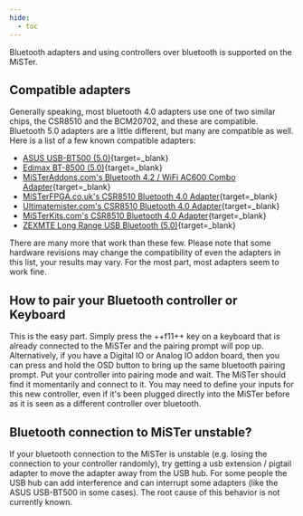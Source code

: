 ```yaml
---
hide:
  - toc
---
```


Bluetooth adapters and using controllers over bluetooth is supported on the MiSTer.

## Compatible adapters

Generally speaking, most bluetooth 4.0 adapters use one of two similar chips, the CSR8510 and the BCM20702, and these are compatible. Bluetooth 5.0 adapters are a little different, but many are compatible as well. Here is a list of a few known compatible adapters:

* [ASUS USB-BT500 (5.0)](https://www.amazon.com/dp/B08DFBNG7F){target=_blank}
* [Edimax BT-8500 (5.0)](https://www.amazon.com/Edimax-BT-8500-Bluetooth-Supports-Controllers/dp/B08M1VJHVD/){target=_blank}
* [MiSTerAddons.com's Bluetooth 4.2 / WiFi AC600 Combo Adapter](https://misteraddons.com/collections/parts/products/wifi-bt-usb-adapter){target=_blank}
* [MiSTerFPGA.co.uk's CSR8510 Bluetooth 4.0 Adapter](https://misterfpga.co.uk/product/mister-fpga-bluetooth-adapter-dongle/){target=_blank}
* [Ultimatemister.com's CSR8510 Bluetooth 4.0 Adapter](https://ultimatemister.com/product/mister-bluetooth-adapter/){target=_blank}
* [MiSTerKits.com's CSR8510 Bluetooth 4.0 Adapter](https://www.misterkits.com/products/mister-bluetooth-adapter){target=_blank}
* [ZEXMTE Long Range USB Bluetooth (5.0)](https://www.amazon.com/ZEXMTE-Bluetooth-Adapter-Keyboard-Headphones/dp/B09D7W918Q){target=_blank}

There are many more that work than these few. Please note that some hardware revisions may change the compatibility of even the adapters in this list, your results may vary. For the most part, most adapters seem to work fine.

## How to pair your Bluetooth controller or Keyboard

This is the easy part. Simply press the ++f11++ key on a keyboard that is already connected to the MiSTer and the pairing prompt will pop up. Alternatively, if you have a Digital IO or Analog IO addon board, then you can press and hold the OSD button to bring up the same bluetooth pairing prompt. Put your controller into pairing mode and wait. The MiSTer should find it momentarily and connect to it. You may need to define your inputs for this new controller, even if it's been plugged directly into the MiSTer before as it is seen as a different controller over bluetooth.

## Bluetooth connection to MiSTer unstable?

If your bluetooth connection to the MiSTer is unstable (e.g. losing the connection to your controller randomly), try getting a usb extension / pigtail adapter to move the adapter away from the USB hub. For some people the USB hub can add interference and can interrupt some adapters (like the ASUS USB-BT500 in some cases). The root cause of this behavior is not currently known.

